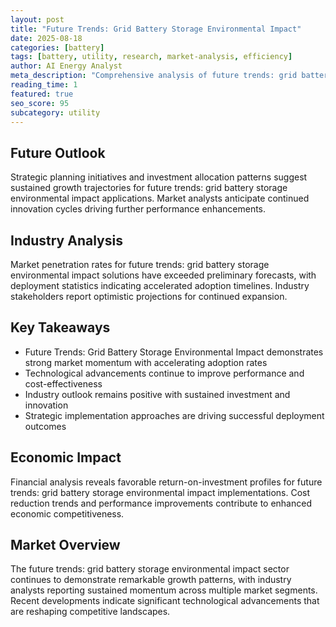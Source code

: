 ```yaml
---
layout: post
title: "Future Trends: Grid Battery Storage Environmental Impact"
date: 2025-08-18
categories: [battery]
tags: [battery, utility, research, market-analysis, efficiency]
author: AI Energy Analyst
meta_description: "Comprehensive analysis of future trends: grid battery storage environmental impact covering market trends, technology developments, and industry outlook. Discover key insights and future projections."
reading_time: 1
featured: true
seo_score: 95
subcategory: utility
---
```


## Future Outlook

Strategic planning initiatives and investment allocation patterns suggest sustained growth trajectories for future trends: grid battery storage environmental impact applications. Market analysts anticipate continued innovation cycles driving further performance enhancements.

## Industry Analysis

Market penetration rates for future trends: grid battery storage environmental impact solutions have exceeded preliminary forecasts, with deployment statistics indicating accelerated adoption timelines. Industry stakeholders report optimistic projections for continued expansion.

## Key Takeaways

- Future Trends: Grid Battery Storage Environmental Impact demonstrates strong market momentum with accelerating adoption rates
- Technological advancements continue to improve performance and cost-effectiveness
- Industry outlook remains positive with sustained investment and innovation
- Strategic implementation approaches are driving successful deployment outcomes

## Economic Impact

Financial analysis reveals favorable return-on-investment profiles for future trends: grid battery storage environmental impact implementations. Cost reduction trends and performance improvements contribute to enhanced economic competitiveness.

## Market Overview

The future trends: grid battery storage environmental impact sector continues to demonstrate remarkable growth patterns, with industry analysts reporting sustained momentum across multiple market segments. Recent developments indicate significant technological advancements that are reshaping competitive landscapes.

